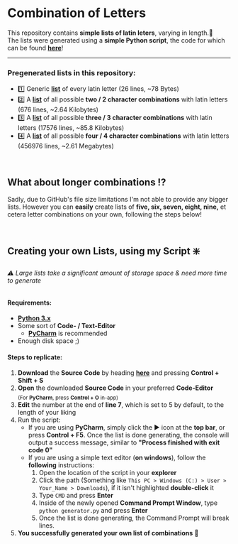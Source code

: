 # Combination of Letters

This repository contains **simple lists of latin leters**, varying in length.📝  
The lists were generated using a **simple Python script**, the code for which can be found [**here**](https://github.com/8e3/combinations/blob/main/generator.py)!

<hr>

### Pregenerated lists in this repository:
- 1️⃣ Generic [**list**](https://github.com/8e3/combinations/blob/main/lists/1.txt) of every latin letter (26 lines, ~78 Bytes)
- 2️⃣ A [**list**](https://github.com/8e3/combinations/blob/main/lists/2.txt) of all possible **two / 2 character combinations** with latin letters (676 lines, ~2.64 Kilobytes)
- 3️⃣ A [**list**](https://github.com/8e3/combinations/blob/main/lists/3.txt) of all possible **three / 3 character combinations** with latin letters (17576 lines, ~85.8 Kilobytes)
- 4️⃣ A [**list**](https://github.com/8e3/combinations/blob/main/lists/4.txt) of all possible **four / 4 character combinations** with latin letters (456976 lines, ~2.61 Megabytes)
<br>

## What about longer combinations ⁉️

Sadly, due to GitHub's file size limitations I'm not able to provide any bigger lists. However you can **easily** create lists of **five, six, seven, eight, nine,** et cetera letter combinations on your own, following the steps below!

<br>

## Creating your own Lists, using my Script ❇️
###### ⚠️ Large lists take a significant amount of storage space & need more time to generate

#### Requirements:
- [**Python 3.x**](https://www.python.org/downloads/)
- Some sort of **Code- / Text-Editor**
  - [**PyCharm**](https://www.jetbrains.com/de-de/pycharm/) is recommended
- Enough disk space ;)

#### Steps to replicate:
1. **Download** the **Source Code** by heading [**here**](https://github.com/8e3/combinations/blob/main/generator.py) and pressing **Control + Shift + S**
2. **Open** the downloaded **Source Code** in your preferred **Code-Editor** <br> <sub>(For **PyCharm**, press **Control + O** in-app)</sub>
3. **Edit** the number at the end of **line 7**, which is set to 5 by default, to the length of your liking
4. Run the script:
   - If you are using **PyCharm**, simply click the ▶️ icon at the **top bar**, or press **Control + F5**. Once the list is done generating, the console will output a success message, similar to **"Process finished with exit code 0"**
   - If you are using a simple text editor (**on windows**), follow the **following** instructions:
       1. Open the location of the script in your **explorer**
       2. Click the path (Something like `This PC > Windows (C:) > User > Your_Name > Downloads`), if it isn't highlighted **double-click** it
       3. Type `CMD` and press **Enter**
       4. Inside of the newly opened **Command Prompt Window**, type `python generator.py` and press **Enter**
       5. Once the list is done generating, the Command Prompt will break lines.
5. **You successfully generated your own list of combinations** 🎉

